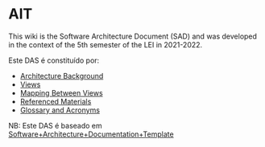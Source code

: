 # AIT

This wiki is the Software Architecture Document (SAD) and was developed in the context of the 5th semester of the LEI in 2021-2022.

Este DAS é constituído por:

- [Architecture Background](Background.md)
- [Views](Views.md)
- [Mapping Between Views](Mapping.md)
- [Referenced Materials](References.md)
- [Glossary and Acronyms](Gloassary&Acronyms.md)

NB: Este DAS é baseado em [Software+Architecture+Documentation+Template](https://wiki.sei.cmu.edu/confluence/display/SAD/Software+Architecture+Documentation+Template)